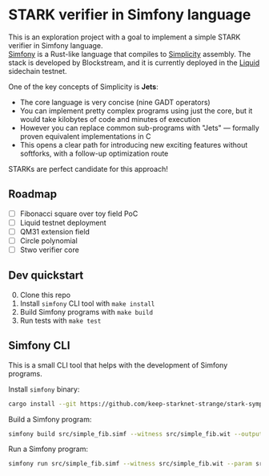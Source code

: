 # STARK verifier in Simfony language

This is an exploration project with a goal to implement a simple STARK verifier in Simfony language.   
[Simfony](https://github.com/BlockstreamResearch/simfony) is a Rust-like language that compiles to [Simplicity](https://github.com/BlockstreamResearch/simplicity) assembly. The stack is developed by Blockstream, and it is currently deployed in the [Liquid](https://liquidtestnet.com/) sidechain testnet.

One of the key concepts of Simplicity is **Jets**:
- The core language is very concise (nine GADT operators)
- You can implement pretty complex programs using just the core, but it would take kilobytes of code and minutes of execution
- However you can replace common sub-programs with "Jets" — formally proven equivalent implementations in C
- This opens a clear path for introducing new exciting features without softforks, with a follow-up optimization route

STARKs are perfect candidate for this approach!

## Roadmap

- [ ] Fibonacci square over toy field PoC
- [ ] Liquid testnet deployment
- [ ] QM31 extension field
- [ ] Circle polynomial
- [ ] Stwo verifier core

## Dev quickstart

0. Clone this repo
1. Install `simfony` CLI tool with `make install`
2. Build Simfony programs with `make build`
3. Run tests with `make test`

## Simfony CLI

This is a small CLI tool that helps with the development of Simfony programs.

Install `simfony` binary:

```bash
cargo install --git https://github.com/keep-starknet-strange/stark-symphony simfony-cli
```

Build a Simfony program:

```bash
simfony build src/simple_fib.simf --witness src/simple_fib.wit --output-path src/simple_fib.bin
```

Run a Simfony program:

```bash
simfony run src/simple_fib.simf --witness src/simple_fib.wit --param src/simple_fib.param
```
